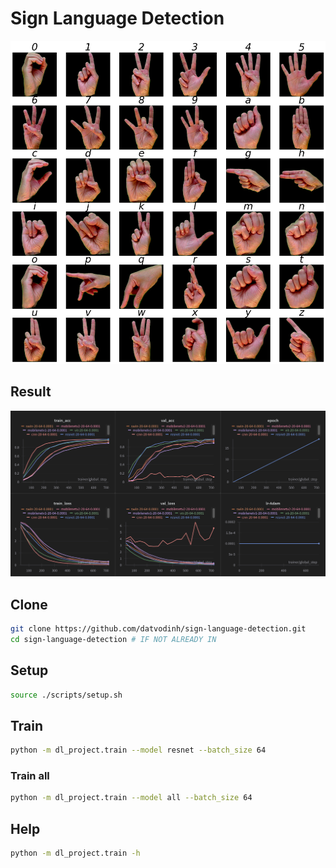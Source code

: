 # Sign Language Detection

![Alt text](img/image.png)

## Result

![Alt text](img/result.png)

## Clone

```bash
git clone https://github.com/datvodinh/sign-language-detection.git
cd sign-language-detection # IF NOT ALREADY IN
```

## Setup

```bash
source ./scripts/setup.sh
```

## Train

```bash
python -m dl_project.train --model resnet --batch_size 64
```

### Train all

```bash
python -m dl_project.train --model all --batch_size 64
```

## Help

```bash
python -m dl_project.train -h
```
